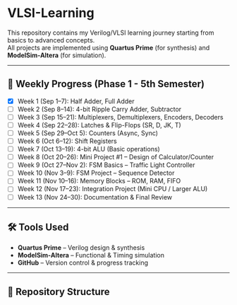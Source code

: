# VLSI-Learning

This repository contains my Verilog/VLSI learning journey starting from basics to advanced concepts.  
All projects are implemented using **Quartus Prime** (for synthesis) and **ModelSim-Altera** (for simulation).

---

## 📅 Weekly Progress (Phase 1 - 5th Semester)

- [x] Week 1 (Sep 1–7): Half Adder, Full Adder  
- [ ] Week 2 (Sep 8–14): 4-bit Ripple Carry Adder, Subtractor  
- [ ] Week 3 (Sep 15–21): Multiplexers, Demultiplexers, Encoders, Decoders  
- [ ] Week 4 (Sep 22–28): Latches & Flip-Flops (SR, D, JK, T)  
- [ ] Week 5 (Sep 29–Oct 5): Counters (Async, Sync)  
- [ ] Week 6 (Oct 6–12): Shift Registers  
- [ ] Week 7 (Oct 13–19): 4-bit ALU (Basic operations)  
- [ ] Week 8 (Oct 20–26): Mini Project #1 – Design of Calculator/Counter  
- [ ] Week 9 (Oct 27–Nov 2): FSM Basics – Traffic Light Controller  
- [ ] Week 10 (Nov 3–9): FSM Project – Sequence Detector  
- [ ] Week 11 (Nov 10–16): Memory Blocks – ROM, RAM, FIFO  
- [ ] Week 12 (Nov 17–23): Integration Project (Mini CPU / Larger ALU)  
- [ ] Week 13 (Nov 24–30): Documentation & Final Review  

---

## 🛠 Tools Used
- **Quartus Prime** – Verilog design & synthesis  
- **ModelSim-Altera** – Functional & Timing simulation  
- **GitHub** – Version control & progress tracking  

---

## 📂 Repository Structure
